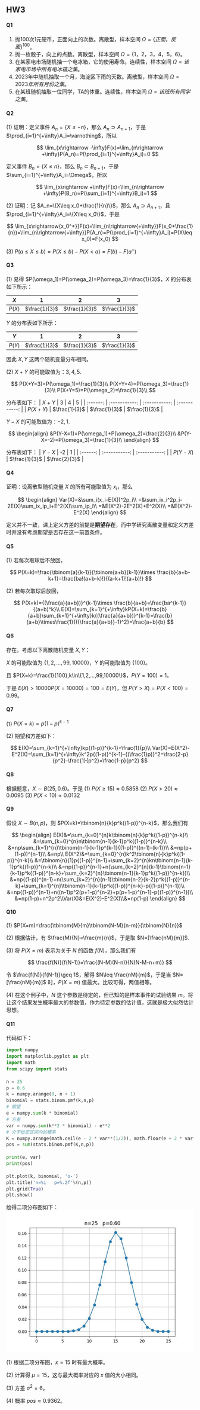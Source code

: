 ## HW3

#### Q1

1. 抛100次1元硬币，正面向上的次数。离散型，样本空间 $\Omega=\{{正面，反面}\}^{100}$。
2. 抛一枚骰子，向上的点数。离散型，样本空间 $\Omega=\{1，2，3，4，5，6\}$。
3. 在某家电市场随机抽一个电冰箱，它的使用寿命。连续性，样本空间 $\Omega=该家电市场中所有电冰箱之集$。
4. 2023年中随机抽取一个月，海淀区下雨的天数。离散型，样本空间 $\Omega=2023年所有月份之集$。
5. 在某班随机抽取一位同学，TA的体重。连续性，样本空间 $\Omega=该班所有同学之集$。

#### Q2

(1) 证明：定义事件 $A_n=\{X\leq -n\}$，那么 $A_n\supset A_{n+1}$，于是 $\prod_{i=1}^{+\infty}A_i=\varnothing$，所以

$$
\lim_{x\rightarrow -\infty}F(x)=\lim_{n\rightarrow +\infty}P(A_n)=P(\prod_{i=1}^{+\infty}A_i)=0
$$

定义事件 $B_n=\{X\leq n\}$，那么 $B_n\subset B_{n+1}$，于是 $\sum_{i=1}^{+\infty}A_i=\Omega$，所以

$$
\lim_{x\rightarrow +\infty}F(x)=\lim_{n\rightarrow +\infty}P(B_n)=P(\sum_{i=1}^{+\infty}B_i)=1
$$

(2) 证明：记 $A_n=\{X\leq x_0+\frac{1}{n}\}$，那么 $A_n\supset A_{n+1}$，且 $\prod_{i=1}^{+\infty}A_i=\{X\leq x_0\}$，于是

$$
\lim_{x\rightarrow{x_0^+}}F(x)=\lim_{n\rightarrow{+\infty}}F(x_0+\frac{1}{n})=\lim_{n\rightarrow{+\infty}}P(A_n)=P(\prod_{i=1}^{+\infty}A_i)=P(X\leq x_0)=F(x_0)
$$

(3) $P(a\leq X \leq b)=P(X\leq b)-P(X<a)=F(b)-F(a^-)$

#### Q3

(1) 易得 $P(\omega_1)=P(\omega_2)=P(\omega_3)=\frac{1}{3}$，$X$ 的分布表如下所示：

|  $X$   |       1       |       2       |       3       |
| :----: | :-----------: | :-----------: | :-----------: |
| $P(X)$ | $\frac{1}{3}$ | $\frac{1}{3}$ | $\frac{1}{3}$ |

$Y$ 的分布表如下所示：

|  $Y$   |       1       |       2       |       3       |
| :----: | :-----------: | :-----------: | :-----------: |
| $P(Y)$ | $\frac{1}{3}$ | $\frac{1}{3}$ | $\frac{1}{3}$ |

因此 $X,Y$ 这两个随机变量分布相同。

(2) $X+Y$ 的可能取值为：$3,4,5.$

$$
P(X+Y=3)=P(\omega_1)=\frac{1}{3}\\
P(X+Y=4)=P(\omega_3)=\frac{1}{3}\\
P(X+Y=5)=P(\omega_2)=\frac{1}{3}\\
$$

分布表如下：
|  $X+Y$   |       3       |       4       |       5       |
| :------: | :-----------: | :-----------: | :-----------: |
| $P(X+Y)$ | $\frac{1}{3}$ | $\frac{1}{3}$ | $\frac{1}{3}$ |

$Y-X$ 的可能取值为：$-2,1.$

$$
\begin{align}
&P(Y-X=1)=P(\omega_1)+P(\omega_2)=\frac{2}{3}\\
&P(Y-X=-2)=P(\omega_3)=\frac{1}{3}\\
\end{align}
$$

分布表如下：
|  $Y-X$   |      -2       |       1       |
| :------: | :-----------: | :-----------: |
| $P(Y-X)$ | $\frac{1}{3}$ | $\frac{2}{3}$ |

#### Q4

证明：设离散型随机变量 $X$ 的所有可能取值为 $x_i$，那么

$$
\begin{align}
Var(X)=&\sum_i(x_i-E(X))^2p_i\\
=&\sum_ix_i^2p_i-2E(X)\sum_ix_ip_i+E^2(X)\sum_ip_i\\
=&E(X^2)-2E^2(X)+E^2(X)\\
=&E(X^2)-E^2(X)
\end{align}
$$

定义并不一致，课上定义方差的前提是**期望存在**，而中学研究离散变量和定义方差时并没有考虑期望是否存在这一前置条件。

#### Q5

(1) 若每次取球后不放回，

$$
P(X=k)=\frac{\tbinom{a}{k-1}}{\tbinom{a+b}{k-1}}\times \frac{b}{a+b-k+1}=\frac{ba!(a+b-k)!}{(a-k+1)!(a+b)!}
$$

(2) 若每次取球后放回，

$$
P(X=k)={(\frac{a}{a+b})}^{k-1}\times \frac{b}{a+b}=\frac{ba^{k-1}}{(a+b)^k}\\
E(X)=\sum_{k=1}^{+\infty}kP(X=k)=\frac{b}{a+b}\sum_{k=1}^{+\infty}k{(\frac{a}{a+b})}^{k-1}=\frac{b}{a+b}\times\frac{1}{({\frac{a}{a+b}}-1)^2}=\frac{a+b}{b}
$$

#### Q6

存在。考虑以下离散随机变量 $X,Y$：

$X$ 的可能取值为 $\{1,2,...,99,10000\}$，$Y$ 的可能取值为 $\{100\}$。

且 $P(X=k)=\frac{1}{100},k\in\{1,2,...,99,10000\}$，$P(Y=100)=1$。

于是 $E(X)>10000P(X=10000)=100=E(Y)$，但 $P(Y>X)=P(X<100)=0.99$。

#### Q7

(1) $P(X=k)=p{(1-p)}^{k-1}$

(2) 期望和方差如下：

$$
E(X)=\sum_{k=1}^{+\infty}kp{(1-p)}^{k-1}=\frac{1}{p}\\
Var(X)=E(X^2)-E^2(X)=\sum_{k=1}^{+\infty}k^2p{(1-p)}^{k-1}-{(\frac{1}p)}^2=\frac{2-p}{p^2}-\frac{1}{p^2}=\frac{1-p}{p^2}
$$

#### Q8

根据题意，$X\sim B(25,0.6)$。于是
(1) $P(X\geq 15)\approx0.5858$
(2) $P(X>20)\approx0.0095$
(3) $P(X<10)\approx0.0132$

#### Q9

假设 $X\sim B(n,p)$，则 $P(X=k)=\tbinom{n}{k}p^k{(1-p)}^{n-k}$，那么我们有

$$
\begin{align}
E(X)&=\sum_{k=0}^{n}k\tbinom{n}{k}p^k{(1-p)}^{n-k}\\
&=\sum_{k=0}^{n}n\tbinom{n-1}{k-1}p^k{(1-p)}^{n-k}\\
&=np\sum_{k=1}^{n}\tbinom{n-1}{k-1}p^{k-1}{(1-p)}^{(n-1)-(k-1)}\\
&=np(p+(1-p))^{n-1}\\
&=np\\
E(X^2)&=\sum_{k=0}^{n}k^2\tbinom{n}{k}p^k{(1-p)}^{n-k}\\
&=\tbinom{n}{1}p{(1-p)}^{n-1}+\sum_{k=2}^{n}kn\tbinom{n-1}{k-1}p^k{(1-p)}^{n-k}\\
&=np{(1-p)}^{n-1}+n(\sum_{k=2}^{n}(k-1)\tbinom{n-1}{k-1}p^k{(1-p)}^{n-k}+\sum_{k=2}^{n}\tbinom{n-1}{k-1}p^k{(1-p)}^{n-k})\\
&=np{(1-p)}^{n-1}+n(\sum_{k=2}^{n}(n-1)\tbinom{n-2}{k-2}p^k{(1-p)}^{n-k}+\sum_{k=1}^{n}\tbinom{n-1}{k-1}p^k{(1-p)}^{n-k}-p{(1-p)}^{n-1})\\
&=np{(1-p)}^{n-1}+n((n-1)p^2(p+1-p)^{n-2}+p(p+1-p)^{n-1}-p{(1-p)}^{n-1})\\
&=np(1-p)+n^2p^2\\Var(X)&=E(X^2)-E^2(X)\\&=np(1-p)
\end{align}
$$

#### Q10

(1) $P(X=m)=\frac{\tbinom{M}{m}\tbinom{N-M}{n-m}}{\tbinom{N}{n}}$

(2) 根据估计，有 $\frac{M}{N}=\frac{m}{n}$，于是取 $N=[\frac{nM}{m}]$.

(3) 将 $P(X=m)$ 表示为关于 $N$ 的函数 $f(N)$，那么我们有

$$
\frac{f(N)}{f(N-1)}=\frac{(N-M)(N-n)}{N(N-M-n+m)}
$$

令 $\frac{f(N)}{f(N-1)}\geq 1$，解得 $N\leq \frac{nM}{m}$，于是当 $N=[\frac{nM}{m}]$ 时，$P(X=m)$ 值最大。比较可得，两值相等。

(4) 在这个例子中，$N$ 这个参数是待定的，但已知的是样本事件的试验结果 $m$。将让这个结果发生概率最大的参数值，作为待定参数的估计值，这就是极大似然估计思想。

#### Q11

代码如下：
```python
import numpy
import matplotlib.pyplot as plt
import math
from scipy import stats

n = 25
p = 0.6
k = numpy.arange(0, n + 1)
binomial = stats.binom.pmf(k,n,p)
# 期望
e = numpy.sum(k * binomial)
# 方差
var = numpy.sum(k**2 * binomial) - e**2
# 介于给定区间内的概率
K = numpy.arange(math.ceil(e - 2 * var**(1/2)), math.floor(e + 2 * var**(1/2)) + 1)
pos = sum(stats.binom.pmf(K,n,p))

print(e, var)
print(pos)

plt.plot(k, binomial, 'o-')
plt.title('n=%i   p=%.2f'%(n,p))
plt.grid(True)
plt.show()
```

绘得二项分布图如下：
![](./HW3-11.jpg)

(1) 根据二项分布图，$x=15$ 时有最大概率。

(2) 计算得 $\mu = 15$，这与最大概率对应的 $x$ 值的大小相同。

(3) 方差 $\sigma ^2=6$。

(4) 概率 $pos\approx0.9362$。